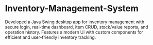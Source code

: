 # Inventory-Management-System
Developed a Java Swing desktop app for inventory management with secure login, real-time dashboard, item CRUD, stock/value reports, and operation history. Features a modern UI with custom components for efficient and user-friendly inventory tracking.

